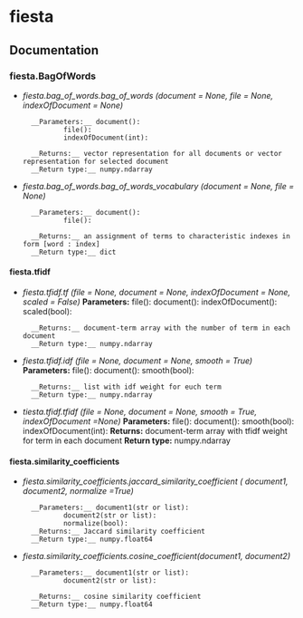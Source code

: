 # fiesta
## Documentation 

### fiesta.BagOfWords   

* _fiesta.bag_of_words.bag_of_words (document = None, file = None, indexOfDocument = None)_
	
		__Parameters:__ document():
				file():
				indexOfDocument(int): 

		__Returns:__ vector representation for all documents or vector representation for selected document
		__Return type:__ numpy.ndarray

* _fiesta.bag_of_words.bag_of_words_vocabulary (document = None, file = None)_
	
		__Parameters:__ document():
				file():

		__Returns:__ an assignment of terms to characteristic indexes in form [word : index] 
		__Return type:__ dict

#### fiesta.tfidf    

* _fiesta.tfidf.tf (file = None, document = None, indexOfDocument = None,_ 
						_scaled = False)_
		__Parameters:__ file():
				document():
				indexOfDocument():
				scaled(bool):

		__Returns:__ document-term array with the number of term in each document 
		__Return type:__ numpy.ndarray

* _fiesta.tfidf.idf (file = None, document = None, smooth = True)_
		__Parameters:__ file():
				document():
				smooth(bool):

		__Returns:__ list with idf weight for euch term
		__Return type:__ numpy.ndarray


* _tiesta.tfidf.tfidf (file = None, document = None, smooth = True,_
 _indexOfDocument =None)_
		__Parameters:__ file():
				document():
				smooth(bool):
				indexOfDocument(int):
		__Returns:__ document-term array with tfidf weight for term in each document 
		__Return type:__ numpy.ndarray


#### fiesta.similarity_coefficients   

* _fiesta.similarity_coefficients.jaccard_similarity_coefficient ( document1, document2, normalize =True)_
		
		__Parameters:__ document1(str or list):
				document2(str or list):
				normalize(bool):
		__Returns:__ Jaccard similarity coefficient
		__Return type:__ numpy.float64

* _fiesta.similarity_coefficients.cosine_coefficient(document1, document2)_
		
		__Parameters:__ document1(str or list):
				document2(str or list):

		__Returns:__ cosine similarity coefficient
		__Return type:__ numpy.float64
